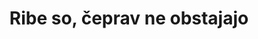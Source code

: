 ---
title: Ribe so, čeprav ne obstajajo
redirect_from:
- /čepravneobstajajo/
- /kijihni/
- /čepravribeneobstajajo/
redirect_to: https://hvalazavseribe.si/
---